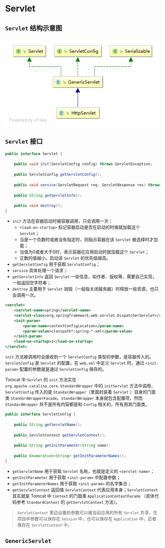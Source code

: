 # Servlet

## `Servlet` 结构示意图

![image](../resources/htttp_servlet.svg)

## `Servlet` 接口

```java
public interface Servlet {

    public void init(ServletConfig config) throws ServletException;
    
    public ServletConfig getServletConfig();
    
    public void service(ServletRequest req, ServletResponse res) throws ServletException, IOException;

    public String getServletInfo();
    
    public void destroy();
}
```

* `init` 方法在容器启动时被容器调用，只会调用一次；
    * `<load-on-startup>` 标记容器启动是否在启动的时候就加载这个 `Servlet`；
    * 当是一个负数时或者没有指定时，则指示容器在该 `Servlet` 被选择时才加载；
    * 当值为0或者大于0时，表示容器在应用启动时就加载这个 `Servlet`；
    * 正数的值越小，启动该 `Servlet` 的优先级越高。
* `getServletConfig` 用于获取 `ServletConfig`；
* `service` 具体处理一个请求；
* `getServletInfo` 返回 `Servlet` 一些信息，如作者、版权等，需要自己实现，一般返回空字符串；
* `destroy` 主要用于 `Servlet` 销毁（一般指关闭服务器）时释放一些资源，也只会调用一次。

```xml
<servlet>
    <servlet-name>spring</servlet-name>
    <servlet-class>org.springframework.web.servlet.DispatcherServlet</servlet-class>
    <init-param>
        <param-name>contextConfigLocation</param-name>
        <param-value>classpath*:spring-*.xml</param-value>
    </init-param>
    <load-on-startup>1</load-on-startup>
</servlet>
```

`init` 方法被调用时会接收到一个 `ServletConfig` 类型的参数，是容器传入的。`ServletConfig` 是 `Servlet` 的配置，在 `web.xml` 中定义 `Servlet` 时，通过 `<init-param>` 配置的参数就是通过 `ServletConfig` 保存的。

Tomcat 中 `Servlet` 的 `init` 方法实在 `org.apache.catalina.core.StandardWrapper` 中的 `initServlet` 方法中调用， `ServletConfig` 传入的是 `StandardWrapper`（里面封装着 `Servlet` ）自身的门面类 `StandardWrapperFacade`。`StandardWrapper` 本身就包含配置项，然而 `StandardWrapper` 并不是所有内容都是和 `Config` 相关的，所有用其门面类。

```java
public interface ServletConfig {
    
    public String getServletName();

    public ServletContext getServletContext();

    public String getInitParameter(String name);

    public Enumeration<String> getInitParameterNames();
}
```

* `getServletName` 用于获取 `Servlet` 名称，也就是定义的 `<servlet-name>`；
* `getInitParameter` 用于获取 `<init-param>` 中配置参数；
* `getInitParameterNames` 用于获取 `<init-param>` 的名字集合；
* `getServletContext` 返回值 `ServletContext` 代表应用本身；`ServletContext` 其实就是 Tomcat 中 `Context` 的门面类 `ApplicationContextFacade` （具体代码参考 `StandardContext` 的 `getServletContext` 方法）。

> `ServletContext` 里边设置的参数可以被当前应用的所有 `Servlet` 共享，在项目中参数可以保存在 `Session` 中，也可以保存在 `Application` 中，后者保存在 `ServletContext` 中。

## `GenericServlet`



